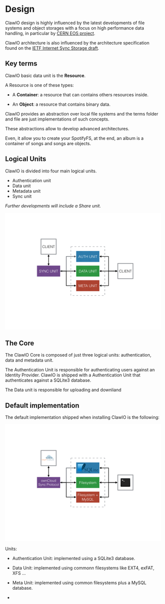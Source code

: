 # Design

ClawIO design is highly influenced by the latest developments of file systems and object storages with a focus on high performance data handling, in particular by [CERN EOS project](http://eos.web.cern.ch/content/about-eos).

ClawIO architecture is also influenced by the architecture specification found on the [IETF Internet Sync Storage draft](https://datatracker.ietf.org/doc/draft-cui-iss-problem/?include_text=1).

## Key terms

ClawIO basic data unit is the **Resource**.

A Resource is one of these types:

* A **Container**: a resource that can contains others resources inside.

* An **Object**: a resource that contains binary data.


ClawIO provides an abstraction over local file systems and the terms folder and file are just implementations of such concepts.

These abstractions allow to develop advanced architectures. 

Even, it allow you to create your SpotifyFS, at the end, an album is a container of songs and songs are objects.

## Logical Units

ClawIO is divided into four main logical units.


* Authentication unit
* Data unit
* Metadata unit
* Sync unit

*Further developments will include a Share unit.*

![Basic Design](basic_design.png)


## The Core

The ClawIO Core is composed of just three logical units: authentication, data and metadata unit.

The Authentication Unit is responsible for authenticating users against an Identity Provider.
ClawIO is shipped with a Authentication Unit that authenticates against a SQLite3 database.

The Data unit is responsible for uploading and downliand

## Default implementation

The default implementation shipped when installing ClawIO is the following:

![Default Implemenentation](./default_implementation.png)

Units:

* Authentication Unit: implemented using a SQLite3 database.

* Data Unit: implemented using commonn filesystems like EXT4, exFAT, XFS ...
* Meta Unit: implemented using common filesystems plus a MySQL database.
* 